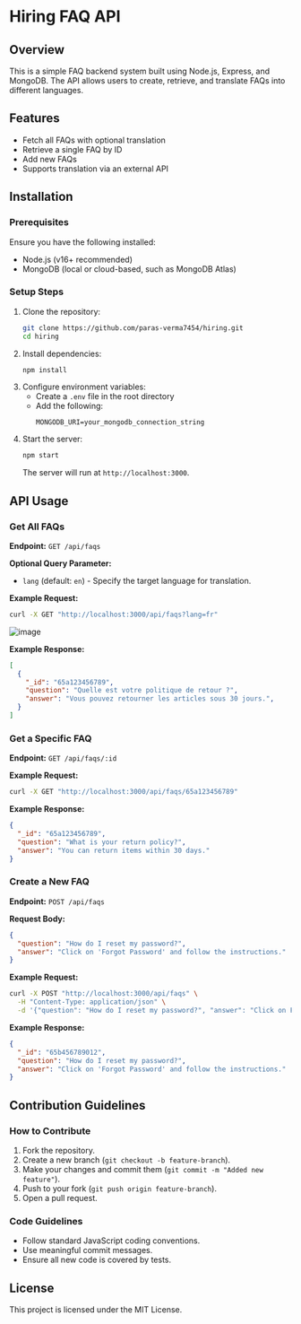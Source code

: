 # Hiring FAQ API

## Overview
This is a simple FAQ backend system built using Node.js, Express, and MongoDB. The API allows users to create, retrieve, and translate FAQs into different languages.

## Features
- Fetch all FAQs with optional translation
- Retrieve a single FAQ by ID
- Add new FAQs
- Supports translation via an external API

## Installation

### Prerequisites
Ensure you have the following installed:
- Node.js (v16+ recommended)
- MongoDB (local or cloud-based, such as MongoDB Atlas)

### Setup Steps
1. Clone the repository:
   ```sh
   git clone https://github.com/paras-verma7454/hiring.git
   cd hiring
   ```
2. Install dependencies:
   ```sh
   npm install
   ```
3. Configure environment variables:
   - Create a `.env` file in the root directory
   - Add the following:
     ```env
     MONGODB_URI=your_mongodb_connection_string
     ```
4. Start the server:
   ```sh
   npm start
   ```
   The server will run at `http://localhost:3000`.

## API Usage

### Get All FAQs
**Endpoint:** `GET /api/faqs`

**Optional Query Parameter:**
- `lang` (default: `en`) - Specify the target language for translation.


**Example Request:**
```sh
curl -X GET "http://localhost:3000/api/faqs?lang=fr"
```
![image](https://github.com/user-attachments/assets/4384921d-83db-4285-85c7-bf7e0b0ee214)

**Example Response:**
```json
[
  {
    "_id": "65a123456789",
    "question": "Quelle est votre politique de retour ?",
    "answer": "Vous pouvez retourner les articles sous 30 jours.",
  }
]
```

### Get a Specific FAQ
**Endpoint:** `GET /api/faqs/:id`

**Example Request:**
```sh
curl -X GET "http://localhost:3000/api/faqs/65a123456789"
```

**Example Response:**
```json
{
  "_id": "65a123456789",
  "question": "What is your return policy?",
  "answer": "You can return items within 30 days."
}
```

### Create a New FAQ
**Endpoint:** `POST /api/faqs`

**Request Body:**
```json
{
  "question": "How do I reset my password?",
  "answer": "Click on 'Forgot Password' and follow the instructions."
}
```

**Example Request:**
```sh
curl -X POST "http://localhost:3000/api/faqs" \
  -H "Content-Type: application/json" \
  -d '{"question": "How do I reset my password?", "answer": "Click on Forgot Password and follow the instructions."}'
```

**Example Response:**
```json
{
  "_id": "65b456789012",
  "question": "How do I reset my password?",
  "answer": "Click on 'Forgot Password' and follow the instructions."
}
```

## Contribution Guidelines

### How to Contribute
1. Fork the repository.
2. Create a new branch (`git checkout -b feature-branch`).
3. Make your changes and commit them (`git commit -m "Added new feature"`).
4. Push to your fork (`git push origin feature-branch`).
5. Open a pull request.

### Code Guidelines
- Follow standard JavaScript coding conventions.
- Use meaningful commit messages.
- Ensure all new code is covered by tests.

## License
This project is licensed under the MIT License.



